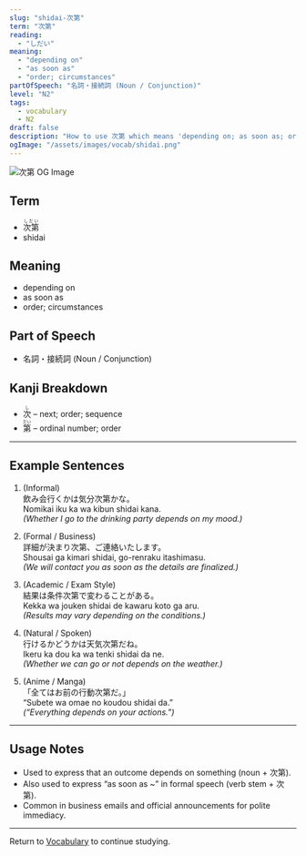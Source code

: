```yaml
---
slug: "shidai-次第"
term: "次第"
reading:
  - "しだい"
meaning:
  - "depending on"
  - "as soon as"
  - "order; circumstances"
partOfSpeech: "名詞・接続詞 (Noun / Conjunction)"
level: "N2"
tags:
  - vocabulary
  - N2
draft: false
description: "How to use 次第 which means 'depending on; as soon as; order; circumstances' in preparation for the JLPT N2"
ogImage: "/assets/images/vocab/shidai.png"
---
```


![次第 OG Image](/assets/images/vocab/shidai.png)

## Term  
- <ruby>次第<rt>しだい</rt></ruby>
- shidai

## Meaning  
- depending on  
- as soon as  
- order; circumstances

## Part of Speech  
- 名詞・接続詞 (Noun / Conjunction)

## Kanji Breakdown  
- <ruby>次<rt>し</rt></ruby> – next; order; sequence  
- <ruby>第<rt>だい</rt></ruby> – ordinal number; order

---

## Example Sentences

1. (Informal)  
飲み会行くかは気分<span class="text-skin-accent">次第</span>かな。  
Nomikai iku ka wa kibun <span class="text-skin-accent">shidai</span> kana.  
*(Whether I go to the drinking party <span class="text-skin-accent">depends</span> on my mood.)*

2. (Formal / Business)  
詳細が決まり<span class="text-skin-accent">次第</span>、ご連絡いたします。  
Shousai ga kimari <span class="text-skin-accent">shidai</span>, go-renraku itashimasu.  
*(We will contact you <span class="text-skin-accent">as soon as</span> the details are finalized.)*

3. (Academic / Exam Style)  
結果は条件<span class="text-skin-accent">次第</span>で変わることがある。  
Kekka wa jouken <span class="text-skin-accent">shidai</span> de kawaru koto ga aru.  
*(Results may vary <span class="text-skin-accent">depending on</span> the conditions.)*

4. (Natural / Spoken)  
行けるかどうかは天気<span class="text-skin-accent">次第</span>だね。  
Ikeru ka dou ka wa tenki <span class="text-skin-accent">shidai</span> da ne.  
*(Whether we can go or not <span class="text-skin-accent">depends</span> on the weather.)*

5. (Anime / Manga)  
「全てはお前の行動<span class="text-skin-accent">次第</span>だ。」  
“Subete wa omae no koudou <span class="text-skin-accent">shidai</span> da.”  
*(“Everything <span class="text-skin-accent">depends</span> on your actions.”)*

---

## Usage Notes

- Used to express that an outcome depends on something (noun + 次第).  
- Also used to express “as soon as ~” in formal speech (verb stem + 次第).  
- Common in business emails and official announcements for polite immediacy.

---

Return to [Vocabulary](/vocabulary/) to continue studying.
